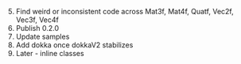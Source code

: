 
5. Find weird or inconsistent code across Mat3f, Mat4f, Quatf, Vec2f, Vec3f, Vec4f
6. Publish 0.2.0
7. Update samples
7. Add dokka once dokkaV2 stabilizes
8. Later - inline classes